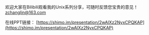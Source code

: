 欢迎大家在Bilibili观看我的Unix系列分享，可随时反馈您宝贵的意见！ zchanglin@163.com

在线PPT链接： [https://shimo.im/presentation/2wAlXz2NyxCPQKAP](https://shimo.im/presentation/2wAlXz2NyxCPQKAP)

